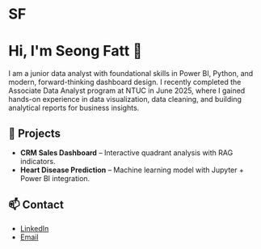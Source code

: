 # SF
# Hi, I'm Seong Fatt 👋
I am a junior data analyst with foundational skills in Power BI, Python, and modern, forward-thinking dashboard design. I recently completed the Associate Data Analyst program at NTUC in June 2025, where I gained hands-on experience in data visualization, data cleaning, and building analytical reports for business insights.

## 💼 Projects
- **CRM Sales Dashboard** – Interactive quadrant analysis with RAG indicators.
- **Heart Disease Prediction** – Machine learning model with Jupyter + Power BI integration.

## 📫 Contact
- [LinkedIn](https://linkedin.com/in/yourprofile)
- [Email](mailto:you@example.com)
